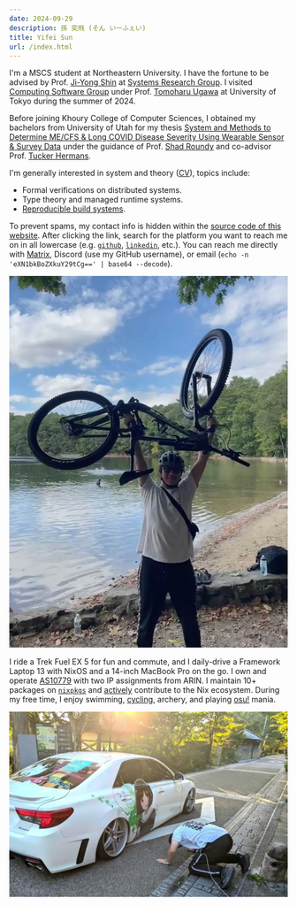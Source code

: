 ```yaml
---
date: 2024-09-29
description: 孫 奕飛 (そん いーふぇい)
title: Yifei Sun
url: /index.html
---
```


I'm a MSCS student at Northeastern University.
I have the fortune to be advised by Prof. [Ji-Yong Shin](https://www.jiyongshin.info) at [Systems Research Group](https://srg.khoury.northeastern.edu).
I visited [Computing Software Group](https://www.csg.ci.i.u-tokyo.ac.jp/en) under Prof. [Tomoharu Ugawa](https://tugawa.github.io/index-e.html) at University of Tokyo during the summer of 2024.

Before joining Khoury College of Computer Sciences, I obtained my bachelors from University of Utah for my thesis
[System and Methods to Determine ME/CFS & Long COVID Disease Severity Using Wearable Sensor & Survey Data](assets/static/doc/bt.pdf)
under the guidance of Prof. [Shad Roundy](https://iss.mech.utah.edu/shad-roundy) and co-advisor Prof.
[Tucker Hermans](https://robot-learning.cs.utah.edu/thermans).

I'm generally interested in system and theory ([CV](/cv)), topics include:

- Formal verifications on distributed systems.
- Type theory and managed runtime systems.
- [Reproducible build systems](https://reproducible-builds.org).

To prevent spams, my contact info is hidden within the [source code of this website](https://github.com/search?q=repo%3Astepbrobd%2Fysun+%22hidden%3A+true%22+%22external%3A+https%3A%2F%2F%22+%22layout%3A+redirect.vto%22&type=code).
After clicking the link, search for the platform you want to reach me on in all lowercase (e.g. [`github`](https://github.com/stepbrobd), [`linkedin`](https://www.linkedin.com/in/yifei-s), etc.).
You can reach me directly with [Matrix](/matrix), Discord (use my GitHub username), or email (`echo -n 'eXN1bkBoZXkuY29tCg==' | base64 --decode`).

![Weekend outing with labmates (Walden Pond)](assets/static/img/home-1.webp)

I ride a Trek Fuel EX 5 for fun and commute, and I daily-drive a Framework Laptop 13 with NixOS and a 14-inch MacBook Pro on the go.
I own and operate [AS10779](/10779) with two IP assignments from ARIN.
I maintain 10+ packages on [`nixpkgs`](https://repology.org/maintainers/?search=ysun%40hey.com) and [actively](https://github.com/NixOS/nixpkgs/issues?q=involves%3Astepbrobd) contribute to the Nix ecosystem.
During my free time, I enjoy swimming, [cycling](/strava), archery, and playing [osu!](https://osu.ppy.sh/users/20905967) mania.

![You just have to go out and touch grass once in a while (Uji Shrine)](assets/static/img/home-2.webp)
